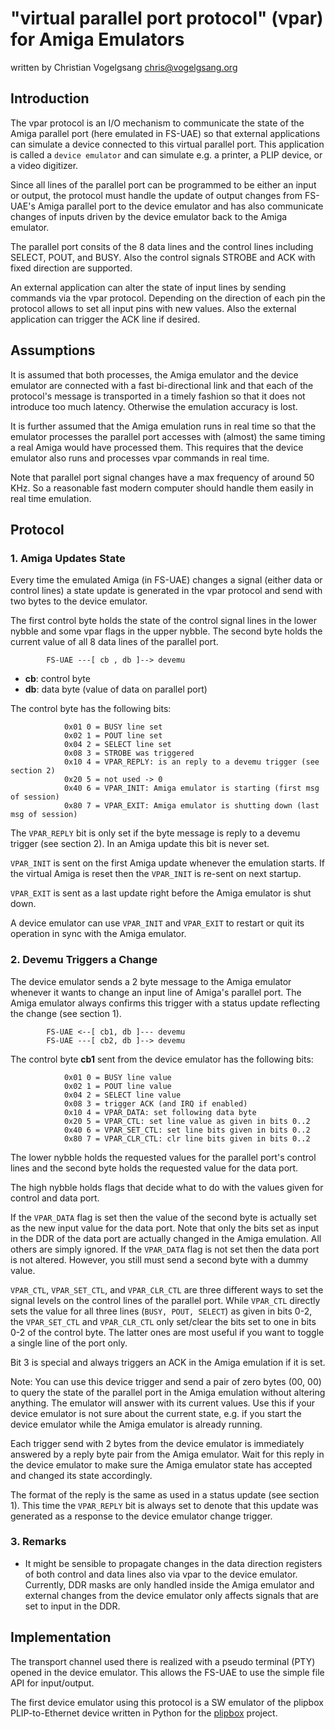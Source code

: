 "virtual parallel port protocol" (vpar) for Amiga Emulators
===========================================================

written by Christian Vogelgsang <chris@vogelgsang.org>

Introduction
------------

The vpar protocol is an I/O mechanism to communicate the state of the Amiga
parallel port (here emulated in FS-UAE) so that external applications can
simulate a device connected to this virtual parallel port. This application is
called a `device emulator` and can simulate e.g. a printer, a PLIP device, or a
video digitizer.

Since all lines of the parallel port can be programmed to be either an input or
output, the protocol must handle the update of output changes from FS-UAE's
Amiga parallel port to the device emulator and has also communicate changes of
inputs driven by the device emulator back to the Amiga emulator.

The parallel port consits of the 8 data lines and the control lines including
SELECT, POUT, and BUSY. Also the control signals STROBE and ACK with fixed 
direction are supported.

An external application can alter the state of input lines by sending commands
via the vpar protocol. Depending on the direction of each pin the protocol
allows to set all input pins with new values. Also the external application
can trigger the ACK line if desired.

Assumptions
-----------

It is assumed that both processes, the Amiga emulator and the device emulator
are connected with a fast bi-directional link and that each of the protocol's
message is transported in a timely fashion so that it does not introduce too
much latency. Otherwise the emulation accuracy is lost.

It is further assumed that the Amiga emulation runs in real time so that the
emulator processes the parallel port accesses with (almost) the same timing a
real Amiga would have processed them. This requires that the device emulator
also runs and processes vpar commands in real time.

Note that parallel port signal changes have a max frequency of around 50 KHz.
So a reasonable fast modern computer should handle them easily in real time
emulation.

Protocol
--------

### 1. Amiga Updates State

Every time the emulated Amiga (in FS-UAE) changes a signal (either data or
control lines) a state update is generated in the vpar protocol and send with
two bytes to the device emulator.

The first control byte holds the state of the control signal lines in the lower
nybble and some vpar flags in the upper nybble. The second byte holds the
current value of all 8 data lines of the parallel port.

            FS-UAE ---[ cb , db ]--> devemu
   
   * **cb**: control byte
   * **db**: data byte (value of data on parallel port)

The control byte has the following bits:

                0x01 0 = BUSY line set
                0x02 1 = POUT line set
                0x04 2 = SELECT line set
                0x08 3 = STROBE was triggered
                0x10 4 = VPAR_REPLY: is an reply to a devemu trigger (see section 2)
                0x20 5 = not used -> 0
                0x40 6 = VPAR_INIT: Amiga emulator is starting (first msg of session)
                0x80 7 = VPAR_EXIT: Amiga emulator is shutting down (last msg of session)
   
The `VPAR_REPLY` bit is only set if the byte message is reply to a devemu
trigger (see section 2). In an Amiga update this bit is never set.

`VPAR_INIT` is sent on the first Amiga update whenever the emulation starts. If
the virtual Amiga is reset then the `VPAR_INIT` is re-sent on next startup.

`VPAR_EXIT` is sent as a last update right before the Amiga emulator is shut down.

A device emulator can use `VPAR_INIT` and `VPAR_EXIT` to restart or quit its
operation in sync with the Amiga emulator.

### 2. Devemu Triggers a Change

The device emulator sends a 2 byte message to the Amiga emulator whenever it
wants to change an input line of Amiga's parallel port. The Amiga emulator
always confirms this trigger with a status update reflecting the change (see
section 1).

            FS-UAE <--[ cb1, db ]--- devemu
            FS-UAE ---[ cb2, db ]--> devemu

The control byte **cb1** sent from the device emulator has the following bits:

                0x01 0 = BUSY line value
                0x02 1 = POUT line value
                0x04 2 = SELECT line value
                0x08 3 = trigger ACK (and IRQ if enabled)
                0x10 4 = VPAR_DATA: set following data byte
                0x20 5 = VPAR_CTL: set line value as given in bits 0..2
                0x40 6 = VPAR_SET_CTL: set line bits given in bits 0..2
                0x80 7 = VPAR_CLR_CTL: clr line bits given in bits 0..2

The lower nybble holds the requested values for the parallel port's control
lines and the second byte holds the requested value for the data port.

The high nybble holds flags that decide what to do with the values given for
control and data port.

If the `VPAR_DATA` flag is set then the value of the second byte is actually
set as the new input value for the data port. Note that only the bits set as
input in the DDR of the data port are actually changed in the Amiga emulation.
All others are simply ignored. If the `VPAR_DATA` flag is not set then the data
port is not altered. However, you still must send a second byte with a dummy
value.

`VPAR_CTL`, `VPAR_SET_CTL`, and `VPAR_CLR_CTL` are three different ways to set
the signal levels on the control lines of the parallel port. While `VPAR_CTL`
directly sets the value for all three lines (`BUSY, POUT, SELECT`) as given in
bits 0-2, the `VPAR_SET_CTL` and `VPAR_CLR_CTL` only set/clear the bits set to
one in bits 0-2 of the control byte. The latter ones are most useful if you
want to toggle a single line of the port only.

Bit 3 is special and always triggers an ACK in the Amiga emulation if it is set.

Note: You can use this device trigger and send a pair of zero bytes (00, 00) to
query the state of the parallel port in the Amiga emulation without altering
anything. The emulator will answer with its current values. Use this if your
device emulator is not sure about the current state, e.g. if you start the
device emulator while the Amiga emulator is already running.

Each trigger send with 2 bytes from the device emulator is immediately answered
by a reply byte pair from the Amiga emulator. Wait for this reply in the device
emulator to make sure the Amiga emulator state has accepted and changed its
state accordingly.

The format of the reply is the same as used in a status update (see section 1).
This time the `VPAR_REPLY` bit is always set to denote that this update was
generated as a response to the device emulator change trigger.

### 3. Remarks

- It might be sensible to propagate changes in the data direction registers
of both control and data lines also via vpar to the device emulator. Currently,
DDR masks are only handled inside the Amiga emulator and external changes from
the device emulator only affects signals that are set to input in the DDR.

Implementation
--------------

The transport channel used there is realized with a pseudo
terminal (PTY) opened in the device emulator. This allows the FS-UAE to use 
the simple file API for input/output.

The first device emulator using this protocol is a SW emulator of the plipbox
PLIP-to-Ethernet device written in Python for the [plipbox][2] project.

[1]: https://github.com/cnvogelg/fs-uae-gles/tree/chris-devel
[2]: http://lallafa.de/blog/amiga-projects/plipbox
